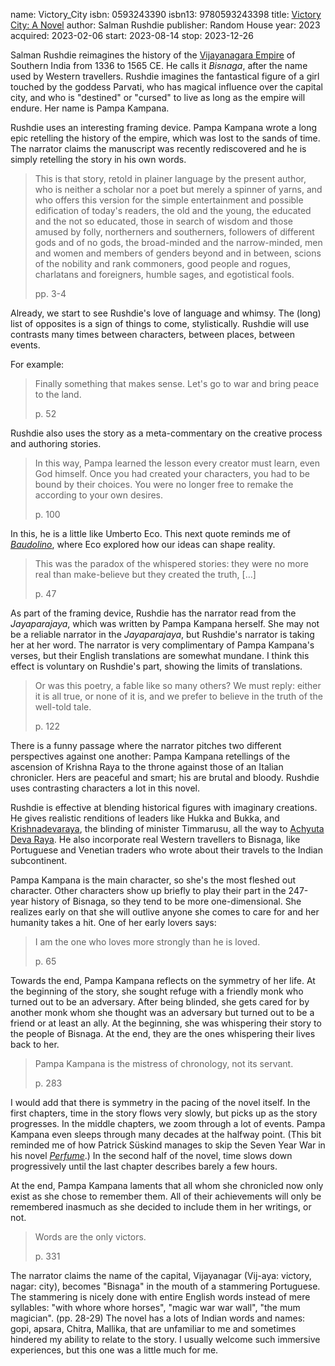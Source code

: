 name: Victory_City
isbn: 0593243390
isbn13: 9780593243398
title: [Victory City: A Novel](https://www.amazon.com/dp/0593243390)
author: Salman Rushdie
publisher: Random House
year: 2023
acquired: 2023-02-06
start: 2023-08-14
stop: 2023-12-26

Salman Rushdie reimagines the history of the
[Vijayanagara Empire](https://en.wikipedia.org/wiki/Vijayanagara_Empire) of
Southern India from 1336 to 1565 CE.  He calls it _Bisnaga_, after the name used
by Western travellers.  Rushdie imagines the fantastical figure of a girl
touched by the goddess Parvati, who has magical influence over the capital city,
and who is "destined" or "cursed" to live as long as the empire will endure.
Her name is Pampa Kampana.

Rushdie uses an interesting framing device.  Pampa Kampana wrote a long epic
retelling the history of the empire, which was lost to the sands of time.  The
narrator claims the manuscript was recently rediscovered and he is simply
retelling the story in his own words.

> This is that story, retold in plainer language by the present author, who is
> neither a scholar nor a poet but merely a spinner of yarns, and who offers
> this version for the simple entertainment and possible edification of today's
> readers, the old and the young, the educated and the not so educated, those in
> search of wisdom and those amused by folly, northerners and southerners,
> followers of different gods and of no gods, the broad-minded and the
> narrow-minded, men and women and members of genders beyond and in between,
> scions of the nobility and rank commoners, good people and rogues, charlatans
> and foreigners, humble sages, and egotistical fools.
> <footer>pp. 3-4</footer>

Already, we start to see Rushdie's love of language and whimsy.  The (long) list
of opposites is a sign of things to come, stylistically.  Rushdie will use
contrasts many times between characters, between places, between events.

For example:

> Finally something that makes sense.  Let's go to war and bring peace to the
> land.
> <footer>p. 52</footer>

Rushdie also uses the story as a meta-commentary on the creative process and
authoring stories.

> In this way, Pampa learned the lesson every creator must learn, even God
> himself.  Once you had created your characters, you had to be bound by their
> choices.  You were no longer free to remake the according to your own desires.
> <footer>p. 100</footer>

In this, he is a little like Umberto Eco.  This next quote reminds me of
[_Baudolino_](http://amzn.com/0156029065), where Eco explored how our ideas can
shape reality.

> This was the paradox of the whispered stories: they were no more real than
> make-believe but they created the truth, [&hellip;]
> <footer>p. 47</footer>

As part of the framing device, Rushdie has the narrator read from the
_Jayaparajaya_, which was written by Pampa Kampana herself.  She may not be a
reliable narrator in the _Jayaparajaya_, but Rushdie's narrator is taking her at
her word.  The narrator is very complimentary of Pampa Kampana's verses, but
their English translations are somewhat mundane.  I think this effect is
voluntary on Rushdie's part, showing the limits of translations.

> Or was this poetry, a fable like so many others?  We must reply: either it is
> all true, or none of it is, and we prefer to believe in the truth of the
> well-told tale.
> <footer>p. 122</footer>

There is a funny passage where the narrator pitches two different perspectives
against one another: Pampa Kampana retellings of the ascension of Krishna Raya
to the throne against those of an Italian chronicler.  Hers are peaceful and
smart; his are brutal and bloody.  Rushdie uses contrasting characters a lot in
this novel.

Rushdie is effective at blending historical figures with imaginary creations.
He gives realistic renditions of leaders like Hukka and Bukka, and
[Krishnadevaraya](https://en.wikipedia.org/wiki/Krishnadevaraya), the blinding
of minister Timmarusu, all the way to
[Achyuta Deva Raya](https://en.wikipedia.org/wiki/Achyuta_Deva_Raya).  He also
incorporate real Western travellers to Bisnaga, like Portuguese and Venetian
traders who wrote about their travels to the Indian subcontinent.

Pampa Kampana is the main character, so she's the most fleshed out character.
Other characters show up briefly to play their part in the 247-year history of
Bisnaga, so they tend to be more one-dimensional.  She realizes early on that
she will outlive anyone she comes to care for and her humanity takes a hit.  One
of her early lovers says:

> I am the one who loves more strongly than he is loved.
> <footer>p. 65</footer>

Towards the end, Pampa Kampana reflects on the symmetry of her life.  At the
beginning of the story, she sought refuge with a friendly monk who turned out to
be an adversary.  After being blinded, she gets cared for by another monk whom
she thought was an adversary but turned out to be a friend or at least an ally.
At the beginning, she was whispering their story to the people of Bisnaga.  At
the end, they are the ones whispering their lives back to her.

> Pampa Kampana is the mistress of chronology, not its servant.
> <footer>p. 283</footer>

I would add that there is symmetry in the pacing of the novel itself.  In the
first chapters, time in the story flows very slowly, but picks up as the story
progresses.  In the middle chapters, we zoom through a lot of events.  Pampa
Kampana even sleeps through many decades at the halfway point.  (This bit
reminded me of how Patrick S&uuml;skind manages to skip the Seven Year War in
his novel [_Perfume_](#Das_Parfum).)  In the second half of the novel, time
slows down progressively until the last chapter describes barely a few hours.

At the end, Pampa Kampana laments that all whom she chronicled now only exist as
she chose to remember them.  All of their achievements will only be remembered
inasmuch as she decided to include them in her writings, or not.

> Words are the only victors.
> <footer>p. 331</footer>

The narrator claims the name of the capital, Vijayanagar (Vij-aya: victory,
nagar: city), becomes "Bisnaga" in the mouth of a stammering Portuguese.  The
stammering is nicely done with entire English words instead of mere syllables:
"with whore whore horses", "magic war war wall", "the mum magician". (pp. 28-29)
The novel has a lots of Indian words and names: gopi, apsara, Chitra, Mallika,
that are unfamiliar to me and sometimes hindered my ability to relate to the
story.  I usually welcome such immersive experiences, but this one was a little
much for me.
